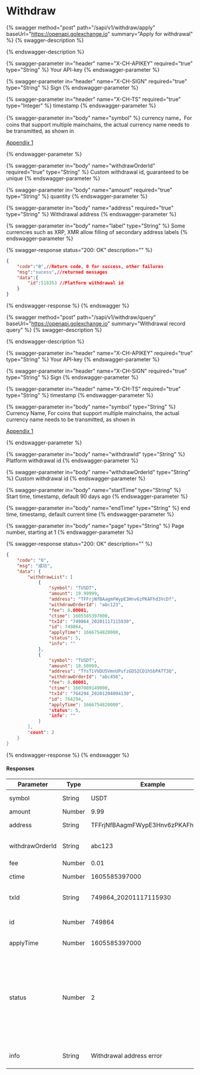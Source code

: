 # Withdraw

{% swagger method="post" path="/sapi/v1/withdraw/apply" baseUrl="https://openapi.golexchange.io" summary="Apply for withdrawal" %}
{% swagger-description %}

{% endswagger-description %}

{% swagger-parameter in="header" name="X-CH-APIKEY" required="true" type="String" %}
Your API-key
{% endswagger-parameter %}

{% swagger-parameter in="header" name="X-CH-SIGN" required="true" type="String" %}
Sign
{% endswagger-parameter %}

{% swagger-parameter in="header" name="X-CH-TS" required="true" type="Integer" %}
timestamp
{% endswagger-parameter %}

{% swagger-parameter in="body" name="symbol" %}
currency name，For coins that support multiple mainchains, the actual currency name needs to be transmitted, as shown in 

[Appendix 1](appendix-1.md)


{% endswagger-parameter %}

{% swagger-parameter in="body" name="withdrawOrderId" required="true" type="String" %}
Custom withdrawal id, guaranteed to be unique
{% endswagger-parameter %}

{% swagger-parameter in="body" name="amount" required="true" type="String" %}
quantity
{% endswagger-parameter %}

{% swagger-parameter in="body" name="address" required="true" type="String" %}
Withdrawal address
{% endswagger-parameter %}

{% swagger-parameter in="body" name="label" type="String" %}
Some currencies such as XRP, XMR allow filling of secondary address labels
{% endswagger-parameter %}

{% swagger-response status="200: OK" description="" %}
```json
{
    "code":"Ѳ",//Return code, 0 for success, other failures
    "msg":"sucess",//returned messages
    "data":{
        "id":518353 //Platform withdrawal id
    }
}
```
{% endswagger-response %}
{% endswagger %}

{% swagger method="post" path="/sapi/v1/withdraw/query" baseUrl="https://openapi.golexchange.io" summary="Withdrawal record query" %}
{% swagger-description %}

{% endswagger-description %}

{% swagger-parameter in="header" name="X-CH-APIKEY" required="true" type="String" %}
Your API-key
{% endswagger-parameter %}

{% swagger-parameter in="header" name="X-CH-SIGN" required="true" type="String" %}
Sign
{% endswagger-parameter %}

{% swagger-parameter in="header" name="X-CH-TS" required="true" type="String" %}
timestamp
{% endswagger-parameter %}

{% swagger-parameter in="body" name="symbol" type="String" %}
Currency Name, For coins that support multiple mainchains, the actual currency name needs to be transmitted, as shown in 

[Appendix 1](appendix-1.md)


{% endswagger-parameter %}

{% swagger-parameter in="body" name="withdrawId" type="String" %}
Platform withdrawal id
{% endswagger-parameter %}

{% swagger-parameter in="body" name="withdrawOrderId" type="String" %}
Custom withdrawal id
{% endswagger-parameter %}

{% swagger-parameter in="body" name="startTime" type="String" %}
Start time, timestamp, default 90 days ago
{% endswagger-parameter %}

{% swagger-parameter in="body" name="endTime" type="String" %}
end time, timestamp, default current time
{% endswagger-parameter %}

{% swagger-parameter in="body" name="page" type="String" %}
Page number, starting at 1
{% endswagger-parameter %}

{% swagger-response status="200: OK" description="" %}
```json
{
    "code": "0",
    "msg": "成功",
    "data": {
        "withdrawList": [
            {
                "symbol": "TUSDT",
                "amount": 19.99999,
                "address": "TFFrjNfBAagmFWypE3Hnv6zPKAFhd3VcDf",
                "withdrawOrderId": "abc123",
                "fee": 0.00001,
                "ctime": 1605585397000,
                "txId": "749864_20201117115930",
                "id": 749864,
                "applyTime": 1666754820000,
                "status": 5,
                "info": ""
            },
            {
                "symbol": "TUSDT",
                "amount": 10.50999,
                "address": "TYsTiVVDU5VmnUPufzGD52CD1hSbPATT3Q",
                "withdrawOrderId": "abc456",
                "fee": 0.00001,
                "ctime": 1607089149000,
                "txId": "764294_20201204094130",
                "id": 764294,
                "applyTime": 1666754820000",
                "status": 5,
                "info": ""
            }
        ],
        "count": 2
    }
}
```
{% endswagger-response %}
{% endswagger %}

#### Responses

| Parameter       | Type   | Example                            | Remark                                                                                                                |
| --------------- | ------ | ---------------------------------- | --------------------------------------------------------------------------------------------------------------------- |
| symbol          | String | USDT                               | Withdrawal currency                                                                                                   |
| amount          | Number | 9.99                               | quantity                                                                                                              |
| address         | String | TFFrjNfBAagmFWypE3Hnv6zPKAFhd3VcDf | Withdrawal address                                                                                                    |
| withdrawOrderId | String | abc123                             | Custom withdrawal id                                                                                                  |
| fee             | Number | 0.01                               | fee                                                                                                                   |
| ctime           | Number | 1605585397000                      | creation time                                                                                                         |
| txId            | String | 749864\_20201117115930             | Withdrawal transaction id                                                                                             |
| id              | Number | 749864                             | Platform withdrawal id                                                                                                |
| applyTime       | Number | 1605585397000                      | On-chain time                                                                                                         |
| status          | Number | 2                                  | Withdrawal status, 0-unapproved, 1-approved, 2-approved rejected, 3-payment, 4-payment failed, 5-completed, 6-revoked |
| info            | String | Withdrawal address error           | Review rejection reasons                                                                                              |
